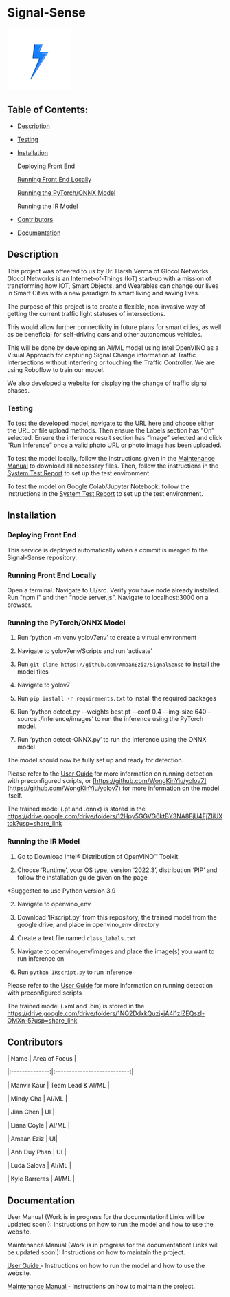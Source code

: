 <h1>Signal-Sense</h1> 

<img src="static_startup_logo.png" alt="Team Static Startup Logo" width="150"/> 

  

<h2>Table of Contents:</h2> 

  

- [Description](#description) 

- [Testing](#testing) 

- [Installation](#installation) 

    [Deploying Front End](#deploying-front-end) 

    [Running Front End Locally](#running-front-end-locally)  

    [Running the PyTorch/ONNX Model](#running-the-pyTorch/ONNX-Model) 

    [Running the IR Model](#running-the-ir-model) 

- [Contributors](#contributors) 

- [Documentation](#documentation) 

  

## Description 

This project was offeered to us by Dr. Harsh Verma of Glocol Networks. Glocol Networks is an Internet-of-Things (IoT) start-up with a mission of transforming how IOT, Smart Objects, and Wearables can change our lives in Smart Cities with a new paradigm to smart living and saving lives.  

The purpose of this project is to create a flexible, non-invasive way of getting the current traffic light statuses of intersections. 

This would allow further connectivity in future plans for smart cities, as well as be beneficial for self-driving cars and other autonomous vehicles. 

This will be done by developing an AI/ML model using Intel OpenVINO as a Visual Approach for capturing Signal Change information at Traffic Intersections without interfering or touching the Traffic Controller. We are using Roboflow to train our model. 

We also developed a website for displaying the change of traffic signal phases.  

 

### Testing 

To test the developed model, navigate to the URL here and choose either the URL or file upload methods. Then ensure the Labels section has “On” selected. Ensure the inference result section has “Image” selected and click “Run Inference” once a valid photo URL or photo image has been uploaded. 

 

To test the model locally, follow the instructions given in the <a href=””> Maintenance Manual</a> to download all necessary files. Then, follow the instructions in the <a href=””>System Test Report</a> to set up the test environment.  

 

To test the model on Google Colab/Jupyter Notebook, follow the instructions in the <a href=””>System Test Report</a> to set up the test environment. 

 

## Installation 

   

### Deploying Front End 

  

This service is deployed automatically when a commit is merged to the Signal-Sense repository. 

  

### Running Front End Locally 

Open a terminal. Navigate to UI/src. Verify you have node already installed. Run "npm i" and then "node server.js". Navigate to localhost:3000 on a browser. 

 

### Running the PyTorch/ONNX Model 

1. Run ‘python -m venv yolov7env’ to create a virtual environment 

2. Navigate to yolov7env/Scripts and run ‘activate’ 

3. Run `git clone https://github.com/AmaanEziz/SignalSense` to install the model files 

4. Navigate to yolov7 

5. Run `pip install -r requirements.txt` to install the required packages 

6. Run ‘python detect.py --weights best.pt --conf 0.4 --img-size 640 –source ./inference/images’ to run the inference using the PyTorch model.  

7. Run ‘python detect-ONNX.py’ to run the inference using the ONNX model 

  

<!--- # TODO Fix link to user guide when it is complete and in the repo. --> 

The model should now be fully set up and ready for detection. 

Please refer to the [User Guide](user_guide.pdf) for more information on running detection with preconfigured scripts, or [https://github.com/WongKinYiu/yolov7](https://github.com/WongKinYiu/yolov7) for more information on the model itself. 

The trained model (.pt and .onnx) is stored in the https://drive.google.com/drive/folders/12Hpy5GGVG6ktBY3NA8FjU4FjZliUXtok?usp=share_link  

 

### Running the IR Model 

1. Go to Download Intel® Distribution of OpenVINO™ Toolkit 

2. Choose ‘Runtime’, your OS type, version ‘2022.3’, distribution ‘PIP’ and follow the installation guide given on the page 

*Suggested to use Python version 3.9 

2. Navigate to openvino_env 

3. Download ‘IRscript.py’ from this repository, the trained model from the google drive, and place in openvino_env directory 

4. Create a text file named `class_labels.txt` 

5. Navigate to openvino_env/images and place the image(s) you want to run inference on 

5. Run `python IRscript.py` to run inference 

 

Please refer to the [User Guide](user_guide.pdf) for more information on running detection with preconfigured scripts 

The trained model (.xml and .bin) is stored in the https://drive.google.com/drive/folders/1NQ2DdxkQuzjxjA4i1zIZEQszl-OMXn-5?usp=share_link 

 

## Contributors 

  

|      Name      |        Area of Focus        | 

|:--------------:|:---------------------------:| 

|  Manvir Kaur   |  Team Lead & AI/ML | 

|  Mindy Cha     |       AI/ML     | 

|  Jian Chen     |  UI  | 

|  Liana Coyle  |       AI/ML    | 

|  Amaan Eziz  | UI| 

|  Anh Duy Phan      | UI | 

|  Luda Salova    |       AI/ML     | 

| Kyle Barreras |  AI/ML   | 

  

  

## Documentation 

  

<!---# TODO Add additional documentation if needed --> 

 

User Manual (Work is in progress for the documentation! Links will be updated soon!): Instructions on how to run the model and how to use the website. 

 

Maintenance Manual (Work is in progress for the documentation! Links will be updated soon!): Instructions on how to maintain the project. 

 

 

 

 

[<a href="https://drive.google.com/file/d/1ejSIhz6rluYjG7UiNGEMwV9UadcDnziR/view?usp=sharing"> User Guide </a>](user_guide.pdf) - Instructions on how to run the model and how to use the website. 

  

[<a href="https://drive.google.com/file/d/1iCu3uLODQg9G2kiL64HM1gIbtMjdTzzR/view?usp=sharing"> Maintenance Manual </a>](maintenance_manual.pdf) - Instructions on how to maintain the project. 
